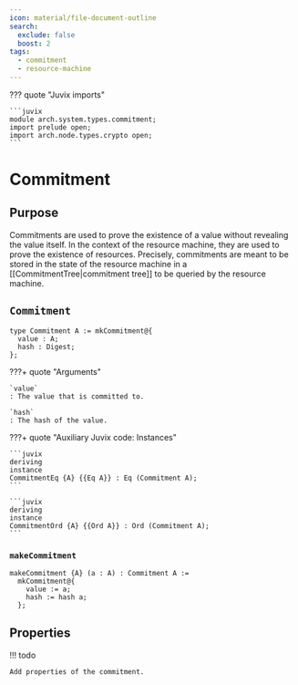 ```yaml
---
icon: material/file-document-outline
search:
  exclude: false
  boost: 2
tags:
  - commitment
  - resource-machine
---
```


??? quote "Juvix imports"

    ```juvix
    module arch.system.types.commitment;
    import prelude open;
    import arch.node.types.crypto open;
    ```

# Commitment

## Purpose

Commitments are used to prove the existence of a value without revealing the
value itself. In the context of the resource machine, they are used to prove the
existence of resources. Precisely, commitments are meant to be stored in the
state of the resource machine in a [[CommitmentTree|commitment tree]] to be
queried by the resource machine.

## `Commitment`

```juvix
type Commitment A := mkCommitment@{
  value : A;
  hash : Digest;
};
```

???+ quote "Arguments"

    `value`
    : The value that is committed to.

    `hash`
    : The hash of the value.

???+ quote "Auxiliary Juvix code: Instances"

    ```juvix
    deriving
    instance
    CommitmentEq {A} {{Eq A}} : Eq (Commitment A);
    ```

    ```juvix
    deriving
    instance
    CommitmentOrd {A} {{Ord A}} : Ord (Commitment A);
    ```

### `makeCommitment`

```juvix
makeCommitment {A} (a : A) : Commitment A :=
  mkCommitment@{
    value := a;
    hash := hash a;
  };
```


## Properties

!!! todo

    Add properties of the commitment.

